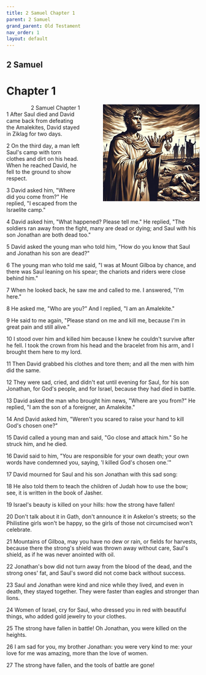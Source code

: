 ```yaml
---
title: 2 Samuel Chapter 1
parent: 2 Samuel
grand_parent: Old Testament
nav_order: 1
layout: default
---
```


## 2 Samuel

# Chapter 1

<div style="clear: both; text-align: right;">
    <img src="/assets/Image/2 Samuel/500/1.jpg" alt="2 Samuel Chapter 1" class="chapter-image" style="max-width: 50%; height: auto; float: right; margin: 0 0 10px 10px; padding-left: 10%;">
    <figcaption style="font-size: 14px;">2 Samuel Chapter 1</figcaption>
</div>
1 After Saul died and David came back from defeating the Amalekites, David stayed in Ziklag for two days.

2 On the third day, a man left Saul's camp with torn clothes and dirt on his head. When he reached David, he fell to the ground to show respect.

3 David asked him, "Where did you come from?" He replied, "I escaped from the Israelite camp."

4 David asked him, "What happened? Please tell me." He replied, "The soldiers ran away from the fight, many are dead or dying; and Saul with his son Jonathan are both dead too."

5 David asked the young man who told him, "How do you know that Saul and Jonathan his son are dead?"

6 The young man who told me said, "I was at Mount Gilboa by chance, and there was Saul leaning on his spear; the chariots and riders were close behind him."

7 When he looked back, he saw me and called to me. I answered, "I'm here."

8 He asked me, "Who are you?" And I replied, "I am an Amalekite."

9 He said to me again, "Please stand on me and kill me, because I'm in great pain and still alive."

10 I stood over him and killed him because I knew he couldn't survive after he fell. I took the crown from his head and the bracelet from his arm, and I brought them here to my lord.

11 Then David grabbed his clothes and tore them; and all the men with him did the same.

12 They were sad, cried, and didn't eat until evening for Saul, for his son Jonathan, for God's people, and for Israel, because they had died in battle.

13 David asked the man who brought him news, "Where are you from?" He replied, "I am the son of a foreigner, an Amalekite."

14 And David asked him, "Weren't you scared to raise your hand to kill God's chosen one?"

15 David called a young man and said, "Go close and attack him." So he struck him, and he died.

16 David said to him, "You are responsible for your own death; your own words have condemned you, saying, 'I killed God's chosen one.'"

17 David mourned for Saul and his son Jonathan with this sad song:

18 He also told them to teach the children of Judah how to use the bow; see, it is written in the book of Jasher.

19 Israel's beauty is killed on your hills: how the strong have fallen!

20 Don't talk about it in Gath, don't announce it in Askelon's streets; so the Philistine girls won't be happy, so the girls of those not circumcised won't celebrate.

21 Mountains of Gilboa, may you have no dew or rain, or fields for harvests, because there the strong's shield was thrown away without care, Saul's shield, as if he was never anointed with oil.

22 Jonathan's bow did not turn away from the blood of the dead, and the strong ones' fat, and Saul's sword did not come back without success.

23 Saul and Jonathan were kind and nice while they lived, and even in death, they stayed together. They were faster than eagles and stronger than lions.

24 Women of Israel, cry for Saul, who dressed you in red with beautiful things, who added gold jewelry to your clothes.

25 The strong have fallen in battle! Oh Jonathan, you were killed on the heights.

26 I am sad for you, my brother Jonathan: you were very kind to me: your love for me was amazing, more than the love of women.

27 The strong have fallen, and the tools of battle are gone!


